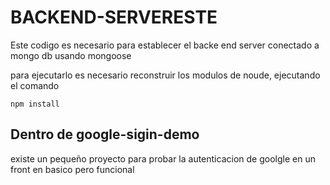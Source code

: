 # BACKEND-SERVERESTE
Este codigo es necesario para establecer  el backe end server
conectado a mongo db usando mongoose

para ejecutarlo es necesario reconstruir los modulos de noude, ejecutando el comando
```
npm install
```

## Dentro de google-sigin-demo
existe un pequeño proyecto para probar la autenticacion de goolgle en un
front en basico pero funcional